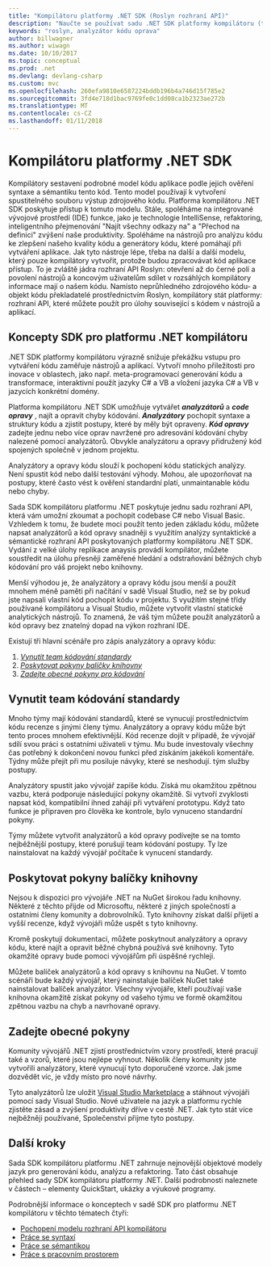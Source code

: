 ```yaml
---
title: "Kompilátoru platformy .NET SDK (Roslyn rozhraní API)"
description: "Naučte se používat sadu .NET SDK platformy kompilátoru (také nazývané Roslyn rozhraní API) a pochopit kód .NET, odhalit chyby, opravte tyto chyby."
keywords: "roslyn, analyzátor kódu oprava"
author: billwagner
ms.author: wiwagn
ms.date: 10/10/2017
ms.topic: conceptual
ms.prod: .net
ms.devlang: devlang-csharp
ms.custom: mvc
ms.openlocfilehash: 260efa9810e6587224bddb196b4a746d15f785e2
ms.sourcegitcommit: 3fd4e718d1bac9769fe0c1dd08ca1b2323ae272b
ms.translationtype: MT
ms.contentlocale: cs-CZ
ms.lasthandoff: 01/11/2018
---
```

# <a name="the-net-compiler-platform-sdk"></a>Kompilátoru platformy .NET SDK

Kompilátory sestavení podrobné model kódu aplikace podle jejich ověření syntaxe a sémantiku tento kód. Tento model používají k vytvoření spustitelného souboru výstup zdrojového kódu. Platforma kompilátoru .NET SDK poskytuje přístup k tomuto modelu. Stále, spoléháme na integrované vývojové prostředí (IDE) funkce, jako je technologie IntelliSense, refaktoring, inteligentního přejmenování "Najít všechny odkazy na" a "Přechod na definici" zvýšení naše produktivity. Spoléháme na nástrojů pro analýzu kódu ke zlepšení našeho kvality kódu a generátory kódu, které pomáhají při vytváření aplikace. Jak tyto nástroje lépe, třeba na další a další modelu, který pouze kompilátory vytvořit, protože budou zpracovávat kód aplikace přístup. To je zvláště jádra rozhraní API Roslyn: otevření až do černé polí a povolení nástrojů a koncovým uživatelům sdílet v rozsáhlých kompilátory informace mají o našem kódu.
Namísto neprůhledného zdrojového kódu- a objekt kódu překladatelé prostřednictvím Roslyn, kompilátory stát platformy: rozhraní API, které můžete použít pro úlohy související s kódem v nástrojů a aplikací.

## <a name="net-compiler-platform-sdk-concepts"></a>Koncepty SDK pro platformu .NET kompilátoru

.NET SDK platformy kompilátoru výrazně snižuje překážku vstupu pro vytváření kódu zaměřuje nástrojů a aplikací. Vytvoří mnoho příležitosti pro inovace v oblastech, jako např. meta-programovací generování kódu a transformace, interaktivní použít jazyky C# a VB a vložení jazyka C# a VB v jazycích konkrétní domény.

Platforma kompilátoru .NET SDK umožňuje vytvářet ***analyzátorů*** a ***code opravy*** , najít a opravit chyby kódování. ***Analyzátory*** pochopit syntaxe a struktury kódu a zjistit postupy, které by měly být opraveny. ***Kód opravy*** zadejte jednu nebo více oprav navržené pro adresování kódování chyby nalezené pomocí analyzátorů. Obvykle analyzátoru a opravy přidružený kód spojených společně v jednom projektu. 

Analyzátory a opravy kódu slouží k pochopení kódu statických analýzy. Není spustit kód nebo další testování výhody. Mohou, ale upozorňovat na postupy, které často vést k ověření standardní platí, unmaintanable kódu nebo chyby.

Sada SDK kompilátoru platformu .NET poskytuje jednu sadu rozhraní API, která vám umožní zkoumat a pochopit codebase C# nebo Visual Basic. Vzhledem k tomu, že budete moci použít tento jeden základu kódu, můžete napsat analyzátorů a kód opravy snadněji s využitím analýzy syntaktické a sémantické rozhraní API poskytovaných platformy kompilátoru .NET SDK. Vydání z velké úlohy replikace anaysis provádí kompilátor, můžete soustředit na úlohu přesněji zaměřené hledání a odstraňování běžných chyb kódování pro váš projekt nebo knihovny.

Menší výhodou je, že analyzátory a opravy kódu jsou menší a použít mnohem méně paměti při načítání v sadě Visual Studio, než se by pokud jste napsali vlastní kód pochopit kódu v projektu. S využitím stejné třídy používané kompilátoru a Visual Studio, můžete vytvořit vlastní statické analytických nástrojů. To znamená, že váš tým můžete použít analyzátorů a kód opravy bez znatelný dopad na výkon rozhraní IDE.

Existují tři hlavní scénáře pro zápis analyzátory a opravy kódu:

1. [*Vynutit team kódování standardy*](#enforce-team-coding-standards)
1. [*Poskytovat pokyny balíčky knihovny*](#provide-guidance-with-library-packages)
1. [*Zadejte obecné pokyny pro kódování*](#provide-general-coding-guidance)

## <a name="enforce-team-coding-standards"></a>Vynutit team kódování standardy

Mnoho týmy mají kódování standardů, které se vynucují prostřednictvím kódu recenze s jinými členy týmu. Analyzátory a opravy kódu může být tento proces mnohem efektivnější. Kód recenze dojít v případě, že vývojář sdílí svou práci s ostatními uživateli v týmu. Mu bude investovaly všechny čas potřebný k dokončení novou funkci před získáním jakékoli komentáře. Týdny může přejít při mu posiluje návyky, které se neshodují. tým služby postupy.

Analyzátory spustit jako vývojář zapíše kódu. Získá mu okamžitou zpětnou vazbu, která podporuje následující pokyny okamžitě. Si vytvoří zvyklosti napsat kód, kompatibilní ihned zahájí při vytváření prototypu. Když tato funkce je připraven pro člověka ke kontrole, bylo vynuceno standardní pokyny.

Týmy můžete vytvořit analyzátorů a kód opravy podívejte se na tomto nejběžnější postupy, které porušují team kódování postupy. Ty lze nainstalovat na každý vývojář počítače k vynucení standardy.

## <a name="provide-guidance-with-library-packages"></a>Poskytovat pokyny balíčky knihovny

Nejsou k dispozici pro vývojáře .NET na NuGet širokou řadu knihovny.
Některé z těchto přijde od Microsoftu, některé z jiných společností a ostatními členy komunity a dobrovolníků. Tyto knihovny získat další přijetí a vyšší recenze, když vývojáři může uspět s tyto knihovny.

Kromě poskytují dokumentaci, můžete poskytnout analyzátory a opravy kódu, které najít a opravit běžné chybná používá své knihovny. Tyto okamžité opravy bude pomoci vývojářům při úspěšné rychleji. 

Můžete balíček analyzátorů a kód opravy s knihovnu na NuGet. V tomto scénáři bude každý vývojář, který nainstaluje balíček NuGet také nainstalovat balíček analyzátor. Všechny vývojáře, kteří používají vaše knihovna okamžitě získat pokyny od vašeho týmu ve formě okamžitou zpětnou vazbu na chyb a navrhované opravy.

## <a name="provide-general-guidance"></a>Zadejte obecné pokyny

Komunity vývojářů .NET zjistí prostřednictvím vzory prostředí, které pracují také a vzorů, které jsou nejlépe vyhnout. Několik členy komunity jste vytvořili analyzátory, které vynucují tyto doporučené vzorce. Jak jsme dozvědět víc, je vždy místo pro nové návrhy.

Tyto analyzátorů lze uložit [Visual Studio Marketplace](https://marketplace.visualstudio.com/vs) a stáhnout vývojáři pomocí sady Visual Studio. Nové uživatele na jazyk a platformu rychle zjistěte zásad a zvýšení produktivity dříve v cestě .NET. Jak tyto stát více nejběžněji používané, Společenství přijme tyto postupy.

## <a name="next-steps"></a>Další kroky

Sada SDK kompilátoru platformu .NET zahrnuje nejnovější objektové modely jazyk pro generování kódu, analýzu a refaktoring. Tato část obsahuje přehled sady SDK kompilátoru platformy .NET. Další podrobnosti naleznete v částech – elementy QuickStart, ukázky a výukové programy.

Podrobnější informace o konceptech v sadě SDK pro platformu .NET kompilátoru v těchto tématech čtyři:

 - [Pochopení modelu rozhraní API kompilátoru](compiler-api-model.md)
 - [Práce se syntaxí](work-with-syntax.md)
 - [Práce se sémantikou](work-with-semantics.md)
 - [Práce s pracovním prostorem](work-with-workspace.md)

<!--

Turn this on as more of the conceptual content is in place:
- Try the [Quickstarts](quickstart/index.md) to create your first tutorial.
- Experiment with one of the [Tutorials](tutorials/index.md).
- Explore the [Samples](samples/index.md) to see some simple analyzers.
- Read the [Concepts](concepts/index.md) to understand the ideas behind analyzers and code fixes.

-->
